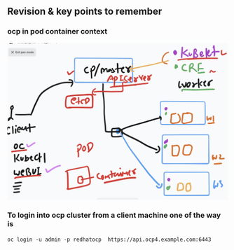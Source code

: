 ## Revision & key points to remember 

### ocp in pod container context 

<img src="rev1.png">

### To login into ocp cluster from a client machine one of the way is 

```
oc login -u admin -p redhatocp  https://api.ocp4.example.com:6443
```